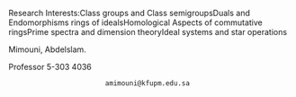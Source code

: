 Research Interests:Class groups and Class semigroupsDuals and Endomorphisms rings of idealsHomological Aspects of commutative ringsPrime spectra and dimension theoryIdeal systems and star operations

Mimouni, Abdelslam.
                
Professor
 5-303
 4036



                            amimouni@kfupm.edu.sa

